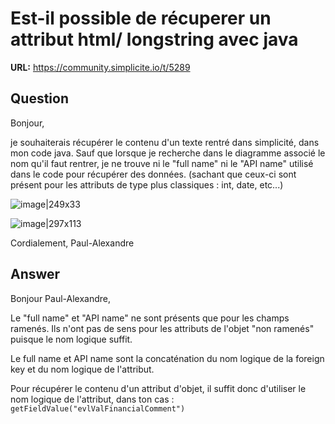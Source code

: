 # Est-il possible de récuperer un attribut html/ longstring avec java

**URL:** https://community.simplicite.io/t/5289

## Question
Bonjour,

je souhaiterais récupérer le contenu d'un texte rentré dans simplicité, dans mon code java. Sauf que lorsque je recherche dans le diagramme associé le nom qu'il faut rentrer, je ne trouve ni le "full name" ni le "API name" utilisé dans le code pour récupérer des données. (sachant que ceux-ci sont présent pour les attributs de type  plus classiques : int, date, etc...)



![image|249x33](upload://vMHlZoWdLAF31VpewATs3YepsI3.png)
 
![image|297x113](upload://bzqvGVN3UGwuFtxPDbbiuzstE4A.png)


Cordialement,
Paul-Alexandre

## Answer
Bonjour Paul-Alexandre, 

Le "full name" et "API name" ne sont présents que pour les champs ramenés. Ils n'ont pas de sens pour les attributs de l'objet "non ramenés" puisque le nom logique suffit. 

Le full name et API name sont la concaténation du nom logique de la foreign key et du nom logique de l'attribut.

Pour récupérer le contenu d'un attribut d'objet, il suffit donc d'utiliser le nom logique de l'attribut, dans ton cas : `getFieldValue("evlValFinancialComment")`
